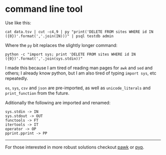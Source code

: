# command line tool #

Use like this:

    cat data.tsv | cut -c4,9 | py "print('DELETE FROM sites WHERE id IN ({0})'.format(','.join(IN)))" | psql testdb admin

Where the `py` bit replaces the slightly longer command:

    python -c "import sys; print 'DELETE FROM sites WHERE id IN ({0})'.format(','.join(sys.stdin))"

I made this because I am tired of reading man pages for `awk` and `sed` and others; I already know python, but I am also tired of typing `import sys`, etc repeatedly.

`os`, `sys`, `csv` and `json` are pre-imported, as well as `unicode_literals` and `print_function` from the future.

Aditionally the following are imported and renamed:

    sys.stdin -> IN
    sys.stdout -> OUT
    functools -> FT
    itertools -> IT
    operator -> OP
    pprint.pprint -> PP

-----

For those interested in more robust solutions checkout <a href='https://github.com/alecthomas/pawk'>pawk</a> or <a href='http://code.google.com/p/pyp/'>pyp</a>.
